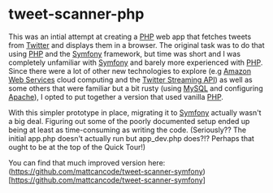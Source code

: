 # tweet-scanner-php

This was an intial attempt at creating a [PHP][1] web app that fetches
tweets from [Twitter][6] and displays them in a browser. The original
task was to do that using [PHP][1] and the [Symfony][2] framework, but
time was short and I was completely unfamiliar with [Symfony][2] and
barely more experienced with [PHP][1]. Since there were a lot of other
new technologies to explore (e.g [Amazon Web Services][10] cloud
computing and the [Twitter Streaming API][4]) as well as some others
that were familiar but a bit rusty (using [MySQL][8] and configuring
[Apache][11]), I opted to put together a version that used vanilla [PHP][1].

With this simpler prototype in place, migrating it to [Symfony][2] actually
wasn't a big deal. Figuring out some of the poorly documented setup ended up
being at least as time-consuming as writing the code. (Seriously?? The initial
app.php doesn't actually run but app_dev.php does?!? Perhaps that ought to be
at the top of the Quick Tour!)

You can find that much improved version here:
(https://github.com/mattcancode/tweet-scanner-symfony)[https://github.com/mattcancode/tweet-scanner-symfony]

[1]:  http://www.php.net/
[2]:  http://symfony.com/
[3]:  http://www.doctrine-project.org/
[4]:  https://dev.twitter.com/streaming/overview
[5]:  http://www.sublimetext.com/
[6]:  http://www.twitter.com/
[7]:  https://github.com/fennb/phirehose
[8]:  http://www.mysql.com/
[9]:  https://dev.twitter.com/rest/public
[10]: http://aws.amazon.com/
[11]: http://httpd.apache.org/
